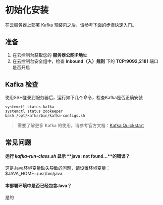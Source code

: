 # 初始化安装

在云服务器上部署 Kafka 预装包之后，请参考下面的步骤快速入门。

## 准备

1. 在云控制台获取您的 **服务器公网IP地址** 
2. 在云控制台安全组中，检查 **Inbound（入）规则** 下的 **TCP:9092,2181** 端口是否开启

## Kafka 检查

使用SSH登录到服务器后，运行如下几个命令，检查Kafka是否正确安装

```
systemctl status kafka
systemctl status zookeeper
bash /opt/kafka/bin/kafka-configs.sh
```

> 需要了解更多 Kafka 的使用，请参考官方文档：[Kafka Quickstart](https://kafka.apache.org/quickstart)

## 常见问题

#### 运行 *kafka-run-class.sh* 显示 **java: not found...**的错误？

这是Java环境变量缺失导致的问题，请设置环境变量：$JAVA_HOME=/usr/bin/java

#### 本部署环境中是否已经包含Java？

是的